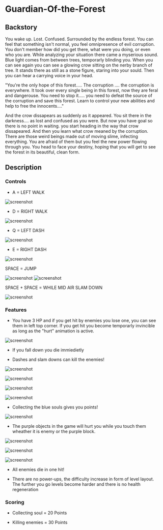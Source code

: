 # Guardian-Of-the-Forest

## Backstory

You wake up. Lost. Confused. Surrounded by the endless forest. You can feel that something isn't normal, you feel omnipresence of evil corruption. You don't member how did you get there, what were you doing, or even who you are. While analyzing your situation there came a myserious sound. Blue light comes from between trees, temporarly blinding you. When you can see again you can see a glowing crow sitting on the nerby branch of tree. It stands there as still as a stone figure, staring into your sould. Then you can hear a carrying voice in your head.

"You're the only hope of this forest..... The corruption .... the corruption is everywhere. It took over every single being in this forest, now they are feral and dangerouse. You need to stop it..... you need to defeat the source of the corruption and save this forest. Learn to control your new abilities and help to free the innocents...." 

And the crow dissapears as suddenly as it appeared. You sit there in the darkness.... as lost and confused as you were. But now you have goal so there is no point in waiting. you start heading in the way that crow dissapeared. And then you learn what crow meaned by the corruption. There are those weird beings made out of moving slime, infecting everything. You are afraid of them but you feel the new power flowing through you. You head to face your destiny, hoping that you will get to see the forest in its beautiful, clean form.

## Description

### Controls 

- A = LEFT WALK

![screenshot](https://raw.githubusercontent.com/brdzan0460/Guardian-Of-the-Forest/master/move_left.PNG)

- D = RIGHT WALK

![screenshot](https://raw.githubusercontent.com/brdzan0460/Guardian-Of-the-Forest/master/move_right.PNG)


- Q = LEFT DASH 

![screenshot](https://raw.githubusercontent.com/brdzan0460/Guardian-Of-the-Forest/master/dash_2.PNG)

- E = RIGHT DASH

![screenshot](https://raw.githubusercontent.com/brdzan0460/Guardian-Of-the-Forest/master/Dash.PNG)

SPACE = JUMP

![screenshot](https://raw.githubusercontent.com/brdzan0460/Guardian-Of-the-Forest/master/Jump.PNG)
![screenshot](https://raw.githubusercontent.com/brdzan0460/Guardian-Of-the-Forest/master/fall.PNG)

SPACE + SPACE = WHILE MID AIR SLAM DOWN

![screenshot](https://raw.githubusercontent.com/brdzan0460/Guardian-Of-the-Forest/master/slam.PNG)

### Features 



- You have 3 HP and if you get hit by enemies you lose one, you can see them in left top corner. If you get hit you become temporarly invincible as long as the "hurt" animation is active. 

![screenshot](https://raw.githubusercontent.com/brdzan0460/Guardian-Of-the-Forest/master/Damage.PNG)


- If you fall down you die immiedietly



- Dashes and slam downs can kill the enemies!

![screenshot](https://raw.githubusercontent.com/brdzan0460/Guardian-Of-the-Forest/master/Enemy-1.PNG)

![screenshot](https://raw.githubusercontent.com/brdzan0460/Guardian-Of-the-Forest/master/Enemy-2.PNG)

![screenshot](https://raw.githubusercontent.com/brdzan0460/Guardian-Of-the-Forest/master/Dash.PNG)

![screenshot](https://raw.githubusercontent.com/brdzan0460/Guardian-Of-the-Forest/master/slam.PNG)



- Collecting the blue souls gives you points! 

![screenshot](https://raw.githubusercontent.com/brdzan0460/Guardian-Of-the-Forest/master/soul.PNG)


- The purple objects in the game will hurt you while you touch them wheather it is enemy or the purple block. 

![screenshot](https://raw.githubusercontent.com/brdzan0460/Guardian-Of-the-Forest/master/Enemy-1.PNG)

![screenshot](https://raw.githubusercontent.com/brdzan0460/Guardian-Of-the-Forest/master/Enemy-2.PNG)

![screenshot](https://raw.githubusercontent.com/brdzan0460/Guardian-Of-the-Forest/master/poison.PNG)



- All enemies die in one hit!



- There are no power-ups, the difficulty increase in form of level layout. The further you go levels become harder and there is no health regeneration 




### Scoring

- Collecting soul = 20 Points

- Killing enemies = 30 Points



